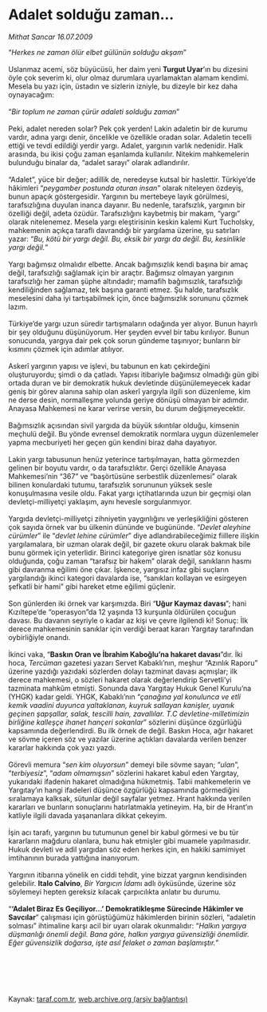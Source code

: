 # Adalet solduğu zaman...

*Mithat Sancar 16.07.2009*

<div class="taraf_structure_2col_1zq">
<div class="margen_n">



 <p>“<i>Herkes ne zaman ölür elbet gülünün solduğu akşam</i>” <br/><br/>Uslanmaz acemi, söz büyücüsü, her daim yeni <b>Turgut Uyar</b>’ın bu dizesini öyle çok severim ki, olur olmaz durumlara uyarlamaktan alamam kendimi. Mesela bu yazı için, üstadın ve sizlerin izniyle, bu dizeyle bir kez daha oynayacağım: <br/><br/>“<i>Bir toplum ne zaman çürür adaleti solduğu zaman</i>” <br/><br/>Peki, adalet nereden solar? Pek çok yerden! Lakin adaletin bir de kurumu vardır, adına yargı denir, öncelikle ve özellikle oradan solar. Adaletin tecelli ettiği ve tevdi edildiği yerdir yargı. Adalet, yargının varlık nedenidir. Halk arasında, bu ikisi çoğu zaman eşanlamda kullanılır. Nitekim mahkemelerin bulunduğu binalar da, “adalet sarayı” olarak adlandırılır. <br/><br/>“Adalet”, yüce bir değer; adillik de, neredeyse kutsal bir haslettir. Türkiye’de hâkimleri “<i>peygamber postunda oturan insan</i>” olarak niteleyen özdeyiş, bunun apaçık göstergesidir. Yargının bu mertebeye layık görülmesi, tarafsızlığına duyulan inanca dayanır. Bu nedenle, tarafsızlık, yargının bir özelliği değil, adeta özüdür. Tarafsızlığını kaybetmiş bir makam, “yargı” olarak nitelenemez. Mesela yargı eleştirisinin keskin kalemi Kurt Tucholsky, mahkemenin açıkça taraflı davrandığı bir yargılama üzerine, şu satırları yazar: “<i>Bu, kötü bir yargı değil. Bu, eksik bir yargı da değil. Bu, kesinlikle yargı değil.</i>” <br/><br/>Yargı bağımsız olmalıdır elbette. Ancak bağımsızlık kendi başına bir amaç değil, tarafsızlığı sağlamak için bir araçtır. Bağımsız olmayan yargının tarafsızlığı her zaman şüphe altındadır; mamafih bağımsızlık, tarafsızlığı kendiliğinden sağlamaz, tek başına garanti etmez. Şu halde, tarafsızlık meselesini daha iyi tartışabilmek için, önce bağımsızlık sorununu çözmek lazım. <br/><br/>Türkiye’de yargı uzun süredir tartışmaların odağında yer alıyor. Bunun hayırlı bir şey olduğunu düşünüyorum. Her şeyden evvel bir tabu kırılıyor. Bunun sonucunda, yargıya dair pek çok sorun gündeme taşınıyor; bunların bir kısmını çözmek için adımlar atılıyor. <br/><br/>Askerî yargının yapısı ve işlevi, bu tabunun en katı çekirdeğini oluşturuyordu; şimdi o da çatladı. Yapısı itibariyle bağımsız olmadığı gün gibi ortada duran ve bir demokratik hukuk devletinde düşünülemeyecek kadar geniş bir görev alanına sahip olan askerî yargıyla ilgili son düzenleme, kim ne derse desin, normalleşme yolunda geriye dönüşü olmayan bir adımdır. Anayasa Mahkemesi ne karar verirse versin, bu durum değişmeyecektir. <br/><br/>Bağımsızlık açısından sivil yargıda da büyük sıkıntılar olduğu, kimsenin meçhulü değil. Bu yönde evrensel demokratik normlara uygun düzenlemeler yapma mecburiyeti her geçen gün kendini biraz daha dayatıyor. <br/><br/>Lakin yargı tabusunun henüz yeterince tartışılmayan, hatta görmezden gelinen bir boyutu vardır, o da tarafsızlıktır. Gerçi özellikle Anayasa Mahkemesi’nin “367” ve “başörtüsüne serbestlik düzenlemesi” olarak bilinen konulardaki tutumu, tarafsızlık sorununun yüksek sesle konuşulmasına vesile oldu. Fakat yargı içtihatlarında uzun bir geçmişi olan devletçi-milliyetçi yaklaşım, aynı hevesle sorgulanmıyor. <br/><br/>Yargıda devletçi-milliyetçi zihniyetin yaygınlığını ve yerleşikliğini gösteren çok sayıda örnek var bu ülkenin dününde ve bugününde. “<i>Devlet aleyhine cürümler</i>” ile “<i>devlet lehine cürümler</i>” diye adlandırabileceğimiz fiillere ilişkin yargılamalara, bir uzman olarak değil, bir gazete okuru olarak bakmak bile bunu görmek için yeterlidir. Birinci kategoriye giren isnatlar söz konusu olduğunda, çoğu zaman “tarafsız bir hakem” olarak değil, sanıkların hasmı gibi davranma eğilimi öne çıkar. İşkence, yargısız infaz gibi suçların yargılandığı ikinci kategori davalarda ise, “sanıkları kollayan ve esirgeyen şefkatli bir hami” gibi hareket etme eğilimi güçlenir. <br/><br/>Son günlerden iki örnek var karşımızda. Biri “<b>Uğur Kaymaz davası</b>”; hani Kızıltepe’de “operasyon”da 12 yaşında 13 kurşunla öldürülen çocuğun davası. Bu davanın seyriyle o kadar az kişi ve çevre ilgilendi ki! Sonuç: İlk derece mahkemesinin sanıklar için verdiği beraat kararı Yargıtay tarafından oybirliğiyle onandı. <br/><br/>İkinci vaka, “<b>Baskın Oran ve İbrahim Kaboğlu’na hakaret davası</b>”dır. İki hoca, <i>Tercüman</i> gazetesi yazarı Servet Kabaklı’nın, meşhur “Azınlık Raporu” üzerine yazdığı yazıdaki sözlerden dolayı tazminat davası açmışlar; ilk derece mahkemesi, o sözleri hakaret olarak değerlendirip Servetli’yi tazminata mahkûm etmişti. Sonunda dava Yargıtay Hukuk Genel Kurulu’na (YHGK) kadar geldi. YHGK, Kabaklı’nın “<i>çanağına yal konulunca ve etli kemik vaadini duyunca yaltaklanan, kuyruk sallayan kanişler, uyanık geçinen şapşallar, salak, tescilli hain, zavallılar. T.C devletine-milletimizin birliğine kalleşçe ihanet hançeri sokanlar</i>” sözlerini düşünce özgürlüğü kapsamında değerlendirdi. Bu ilk örnek de değil. Baskın Hoca, ağır hakaret ve sövme içeren söz ve yazılar üzerine açtıkları davalarda verilen benzer kararlar hakkında çok yazı yazdı. <br/><br/>Görevli memura “<i>sen kim oluyorsun</i>” demeyi bile sövme sayan; “<i>ulan</i>”, “<i>terbiyesiz</i>”, “<i>adam olmamışsın</i>” sözlerini hakaret kabul eden Yargıtay, yukarıdaki ifadenin hakaret olmadığına hükmetmiş. Tabii mahkemelerin ve Yargıtay’ın hangi ifadeleri düşünce özgürlüğü kapsamında görmediğini sıralamaya kalksak, sütunlar değil sayfalar yetmez. Hrant hakkında verilen kararları ve bunların sonuçlarını hatırlatmakla yetineyim. Ha, bir de Hrant’ın katliyle ilgili davada yaşananlara dikkat çekeyim. <br/><br/>İşin acı tarafı, yargının bu tutumunun genel bir kabul görmesi ve bu tür kararların mağduru olanlara, bunu hak etmişler gibi muamele yapılmasıdır. Hukuk devleti ve adil yargıdan söz eden herkes için, en hakiki samimiyet imtihanının burada yattığına inanıyorum. <br/><br/>Yargının itibarına yönelik en ciddi tehdit, yine bizzat yargının kendisinden gelebilir. <b>Italo Calvino</b>, <i>Bir Yargıcın İda</i>mı adlı öyküsünde, üzerine söz söylemeyi hepten gereksiz kılacak çarpıcılıkta anlatır bu durumu. <br/><br/>“<b>‘Adalet Biraz Es Geçiliyor...’ Demokratikleşme Sürecinde Hâkimler ve Savcılar</b>” çalışması için görüştüğümüz hâkimlerden birinin sözleri, “adaletin solması” ihtimaline karşı acil bir uyarı olarak okunmalıdır: “<i>Halkın yargıya düşmanlığı önemli değil. Bana göre, halkın yargıya güvensizliği önemlidir. Eğer güvensizlik doğarsa, işte asıl felaket o zaman başlamıştır.</i>”</p>
<br/>
<br/>
<br/>



<br/>


<div id="taraf_not">
</div>

</div>


</div>

Kaynak: [taraf.com.tr](http://www.taraf.com.tr:80/makale/6577.htm), [web.archive.org (arşiv bağlantısı)](http://web.archive.org/web/20090929024555/http://www.taraf.com.tr:80/makale/6577.htm)
